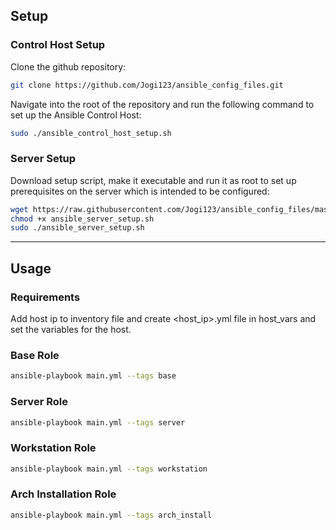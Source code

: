 ## Setup

### Control Host Setup
Clone the github repository:
```bash
git clone https://github.com/Jogi123/ansible_config_files.git
```
Navigate into the root of the repository and run the following command to set up the Ansible Control Host:
```bash
sudo ./ansible_control_host_setup.sh
```

### Server Setup
Download setup script, make it executable and run it as root to set up prerequisites on the server which is intended to be configured:
```bash
wget https://raw.githubusercontent.com/Jogi123/ansible_config_files/master/ansible_server_setup.sh
chmod +x ansible_server_setup.sh
sudo ./ansible_server_setup.sh
```
---

## Usage

### Requirements
Add host ip to inventory file and create <host_ip>.yml file in host_vars and set the variables for the host.

### Base Role
```bash
ansible-playbook main.yml --tags base
```

### Server Role
```bash
ansible-playbook main.yml --tags server
```

### Workstation Role
```bash
ansible-playbook main.yml --tags workstation
```

### Arch Installation Role
```bash
ansible-playbook main.yml --tags arch_install
```
